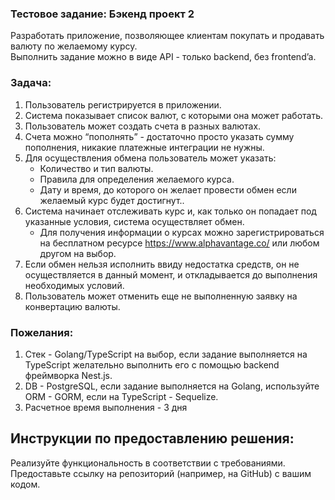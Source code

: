 ### Тестовое задание: Бэкенд проект 2
Разработать приложение, позволяющее клиентам покупать и продавать валюту по желаемому курсу.</br> Выполнить задание можно в виде API - только backend, без frontend’a. 

### Задача:

1. Пользователь регистрируется в приложении.
2. Система показывает список валют, с которыми она может работать.
3. Пользователь может создать счета в разных валютах. 
4. Счета можно “пополнять” - достаточно просто указать сумму пополнения, никакие платежные интеграции не нужны.
5. Для осуществления обмена пользователь может указать:
    * Количество и тип валюты.
    * Правила для определения желаемого курса.
    * Дату и время, до которого он желает провести обмен если       желаемый курс будет достигнут..
6. Система начинает отслеживать курс и, как только он попадает под указанные условия, система осуществляет обмен.
    * Для получения информации о курсах можно зарегистрироваться на бесплатном ресурсе https://www.alphavantage.co/ или любом другом на выбор.
7. Если обмен нельзя исполнить ввиду недостатка средств, он не осуществляется в данный момент, и откладывается до выполнения необходимых условий. 
8. Пользователь может отменить еще не выполненную заявку на конвертацию валюты.

### Пожелания:
 
1. Стек - Golang/TypeScript на выбор, если задание выполняется на TypeScript желательно выполнить его с помощью backend фреймворка Nest.js.
2. DB - PostgreSQL, если задание выполняется на Golang, используйте ORM - GORM, если на TypeScript - Sequelize.
3. Расчетное время выполнения - 3 дня
 
 ## Инструкции по предоставлению решения:

Реализуйте функциональность в соответствии с требованиями.
Предоставьте ссылку на репозиторий (например, на GitHub) с вашим кодом.



